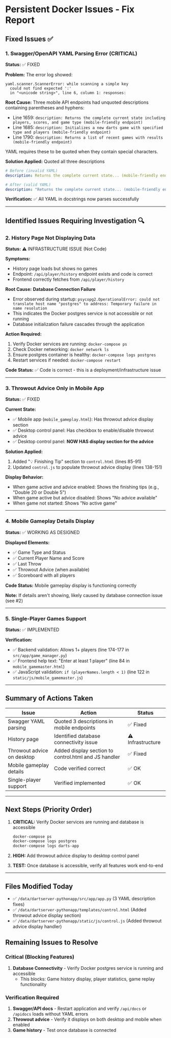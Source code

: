 # Persistent Docker Issues - Fix Report

## Fixed Issues ✅

### 1. **Swagger/OpenAPI YAML Parsing Error (CRITICAL)**

**Status:** ✅ FIXED

**Problem:** The error log showed:

```
yaml.scanner.ScannerError: while scanning a simple key
  could not find expected ':'
  in "<unicode string>", line 6, column 1: responses:
```

**Root Cause:** Three mobile API endpoints had unquoted descriptions containing parentheses and hyphens:

- Line 1659: `description: Returns the complete current state including players, scores, and game type (mobile-friendly endpoint)`
- Line 1685: `description: Initializes a new darts game with specified type and players (mobile-friendly endpoint)`
- Line 1790: `description: Returns a list of recent games with results (mobile-friendly endpoint)`

YAML requires these to be quoted when they contain special characters.

**Solution Applied:** Quoted all three descriptions

```yaml
# Before (invalid YAML)
description: Returns the complete current state... (mobile-friendly endpoint)

# After (valid YAML)
description: "Returns the complete current state... (mobile-friendly endpoint)"
```

**Verification:** ✅ All YAML in docstrings now parses successfully

---

## Identified Issues Requiring Investigation 🔍

### 2. **History Page Not Displaying Data**

**Status:** ⚠️ INFRASTRUCTURE ISSUE (Not Code)

**Symptoms:**

- History page loads but shows no games
- Endpoint: `/api/player/history` endpoint exists and code is correct
- Frontend correctly fetches from `/api/player/history`

**Root Cause:** **Database Connection Failure**

- Error observed during startup: `psycopg2.OperationalError: could not translate host name "postgres" to address: Temporary failure in name resolution`
- This indicates the Docker postgres service is not accessible or not running
- Database initialization failure cascades through the application

**Action Required:**

1. Verify Docker services are running: `docker-compose ps`
2. Check Docker networking: `docker network ls`
3. Ensure postgres container is healthy: `docker-compose logs postgres`
4. Restart services if needed: `docker-compose restart`

**Code Status:** ✅ Code is correct - this is a deployment/infrastructure issue

---

### 3. **Throwout Advice Only in Mobile App**

**Status:** ✅ FIXED

**Current State:**

- ✅ Mobile app (`mobile_gameplay.html`): Has throwout advice display section
- ✅ Desktop control panel: Has checkbox to enable/disable throwout advice
- ✅ Desktop control panel: **NOW HAS display section for the advice**

**Solution Applied:**

1. Added "💡 Finishing Tip" section to `control.html` (lines 85-91)
2. Updated `control.js` to populate throwout advice display (lines 138-151)

**Display Behavior:**

- When game active and advice enabled: Shows the finishing tips (e.g., "Double 20 or Double 5")
- When game active but advice disabled: Shows "No advice available"
- When game not started: Shows "No active game"

---

### 4. **Mobile Gameplay Details Display**

**Status:** ✅ WORKING AS DESIGNED

**Displayed Elements:**

- ✅ Game Type and Status
- ✅ Current Player Name and Score
- ✅ Last Throw
- ✅ Throwout Advice (when available)
- ✅ Scoreboard with all players

**Code Status:** Mobile gameplay display is functioning correctly

**Note:** If details aren't showing, likely caused by database connection issue (see #2)

---

### 5. **Single-Player Games Support**

**Status:** ✅ IMPLEMENTED

**Verification:**

- ✅ Backend validation: Allows 1+ players (line 174-177 in `src/app/game_manager.py`)
- ✅ Frontend help text: "Enter at least 1 player" (line 84 in `mobile_gamemaster.html`)
- ✅ JavaScript validation: `if (playerNames.length < 1)` (line 122 in `static/js/mobile_gamemaster.js`)

---

## Summary of Actions Taken

| Issue                      | Action                                               | Status            |
| -------------------------- | ---------------------------------------------------- | ----------------- |
| Swagger YAML parsing       | Quoted 3 descriptions in mobile endpoints            | ✅ Fixed          |
| History page               | Identified database connectivity issue               | ⚠️ Infrastructure |
| Throwout advice on desktop | Added display section to control.html and JS handler | ✅ Fixed          |
| Mobile gameplay details    | Code verified correct                                | ✅ OK             |
| Single-player support      | Verified implemented                                 | ✅ OK             |

---

## Next Steps (Priority Order)

1. **CRITICAL:** Verify Docker services are running and database is accessible

   ```bash
   docker-compose ps
   docker-compose logs postgres
   docker-compose logs darts-app
   ```

2. **HIGH:** Add throwout advice display to desktop control panel

3. **TEST:** Once database is accessible, verify all features work end-to-end

---

## Files Modified Today

- ✅ `/data/dartserver-pythonapp/src/app/app.py` (3 YAML description fixes)
- ✅ `/data/dartserver-pythonapp/templates/control.html` (Added throwout advice display section)
- ✅ `/data/dartserver-pythonapp/static/js/control.js` (Added throwout advice display handler)

## Remaining Issues to Resolve

### Critical (Blocking Features)

1. **Database Connectivity** - Verify Docker postgres service is running and accessible
   - This blocks: Game history display, player statistics, game replay functionality

### Verification Required

1. **Swagger/API docs** - Restart application and verify `/api/docs` or `/apidocs` loads without YAML errors
2. **Throwout advice** - Verify it displays on both desktop and mobile when enabled
3. **Game history** - Test once database is connected
